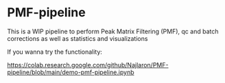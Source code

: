 # PMF-pipeline
This is a WIP pipeline to perform Peak Matrix Filtering (PMF), qc and batch corrections as well as statistics and visualizations

If you wanna try the functionality:

https://colab.research.google.com/github/Najlaron/PMF-pipeline/blob/main/demo-pmf-pipeline.ipynb 

